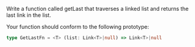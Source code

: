 Write a function called getLast that traverses a linked list and returns the last link in the list.

Your function should conform to the following prototype:

```typescript
type GetLastFn = <T> (list: Link<T>|null) => Link<T>|null
```
